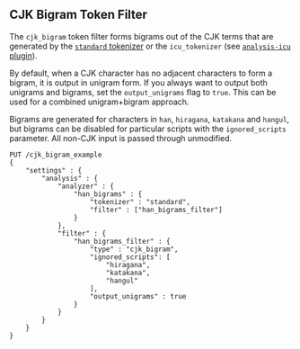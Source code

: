 ## CJK Bigram Token Filter

The `cjk_bigram` token filter forms bigrams out of the CJK terms that are generated by the [`standard` tokenizer](analysis-standard-tokenizer.html) or the `icu_tokenizer` (see [`analysis-icu` plugin](https://www.elastic.co/guide/en/elasticsearch/plugins/5.4/analysis-icu-tokenizer.html)).

By default, when a CJK character has no adjacent characters to form a bigram, it is output in unigram form. If you always want to output both unigrams and bigrams, set the `output_unigrams` flag to `true`. This can be used for a combined unigram+bigram approach.

Bigrams are generated for characters in `han`, `hiragana`, `katakana` and `hangul`, but bigrams can be disabled for particular scripts with the `ignored_scripts` parameter. All non-CJK input is passed through unmodified.
    
    
    PUT /cjk_bigram_example
    {
        "settings" : {
            "analysis" : {
                "analyzer" : {
                    "han_bigrams" : {
                        "tokenizer" : "standard",
                        "filter" : ["han_bigrams_filter"]
                    }
                },
                "filter" : {
                    "han_bigrams_filter" : {
                        "type" : "cjk_bigram",
                        "ignored_scripts": [
                            "hiragana",
                            "katakana",
                            "hangul"
                        ],
                        "output_unigrams" : true
                    }
                }
            }
        }
    }
